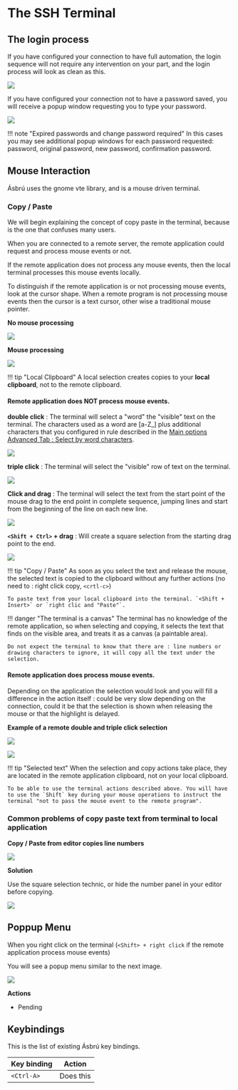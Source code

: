 # The SSH Terminal

## The login process

If you have configured your connection to have full automation, the login sequence will not require any intervention on your part, and the login process will look as clean as this.

![](images/ssht1.png)

If you have configured your connection not to have a password saved, you will receive a popup window requesting you to type your password.

![](images/ssht2.png)


!!! note "Expired passwords and change password required"
    In this cases you may see additional popup windows for each password requested: password, original password, new password, confirmation password.

## Mouse Interaction

Ásbrú uses the gnome vte library, and is a mouse driven terminal.

### Copy / Paste

We will begin explaining the concept of copy paste in the terminal, because is the one that confuses many users.

When you are connected to a remote server, the remote application could request and process mouse events or not.

If the remote application does not process any mouse events, then the local terminal processes this mouse events locally.

To distinguish if the remote application is or not processing mouse events, look at the cursor shape. When a remote program is not processing mouse events then the cursor is a text cursor, other wise a traditional mouse pointer.

__No mouse processing__

![](images/ssht3.png)

__Mouse processing__

![](images/ssht4.png)


!!! tip "Local Clipboard"
    A local selection creates copies to your __local clipboard__, not to the remote clipboard.

#### Remote application does NOT process mouse events.

__double click__ : The terminal will select a "word" the "visible" text on the terminal. The characters used as a word are [a-Z_] plus additional characters that you configured in rule described in the [Main options Advanced Tab : Select by word characters](../Preferences/MOAdvanced.md).

![](images/ssht5.png)


__triple click__ : The terminal will select the "visible" row of text on the terminal.

![](images/ssht6.png)


__Click and drag__ : The terminal will select the text from the start point of the mouse drag to the end point in complete sequence, jumping lines and start from the beginning of the line on each new line.

![](images/ssht10.png)

__`<Shift + Ctrl>` + drag__ : Will create a square selection from the starting drag point to the end.

![](images/ssht9.png)


!!! tip "Copy / Paste"
    As soon as you select the text and release the mouse, the selected text is copied to the clipboard without any further actions (no need to : right click copy, `<crtl-c>`)

    To paste text from your local clipboard into the terminal. `<Shift + Insert>` or `right clic and "Paste"`.

!!! danger "The terminal is a canvas"
    The terminal has no knowledge of the remote application, so when selecting and copying, it selects the text that finds on the visible area, and treats it as a canvas (a paintable area).

    Do not expect the terminal to know that there are : line numbers or drawing characters to ignore, it will copy all the text under the selection.

#### Remote application does process mouse events.

Depending on the application the selection would look and you will fill a difference in the action itself : could be very slow depending on the connection, could it be that the selection is shown when releasing the mouse or that the highlight is delayed.

__Example of a remote double and triple click selection__

![](images/ssht7.png)

![](images/ssht8.png)


!!! tip "Selected text"
    When the selection and copy actions take place, they are located in the remote application clipboard, not on your local clipboard.

    To be able to use the terminal actions described above. You will have to use the `Shift` key during your mouse operations to instruct the terminal "not to pass the mouse event to the remote program".

### Common problems of copy paste text from terminal to local application

__Copy / Paste from editor copies line numbers__

![](images/ssht11.png)

__Solution__

Use the square selection technic, or hide the number panel in your editor before copying.

![](images/ssht12.png)

## Poppup Menu

When you right click on the terminal (`<Shift> + right click` if the remote application process mouse events)

You will see a popup menu similar to the next image.

![](images/ssht13.png)

__Actions__

* Pending

## Keybindings

This is the list of existing Ásbrú key bindings.

|Key binding|Action|
|-----------|------|
|`<Ctrl-A>`|Does this|

